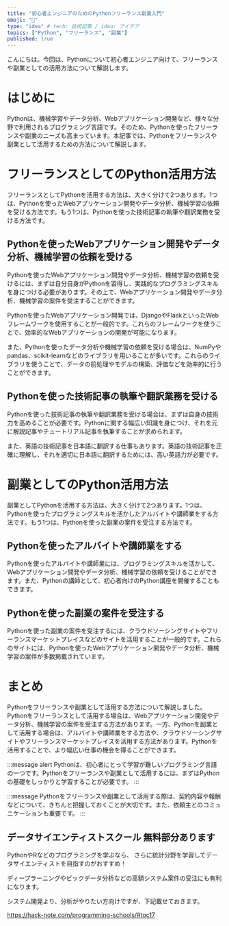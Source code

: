 ```yaml
---
title: "初心者エンジニアのためのPythonフリーランス副業入門"
emoji: "🐍"
type: "idea" # tech: 技術記事 / idea: アイデア
topics: ["Python", "フリーランス", "副業"]
published: true
---
```


こんにちは。今回は、Pythonについて初心者エンジニア向けて、フリーランスや副業としての活用方法について解説します。

# はじめに

Pythonは、機械学習やデータ分析、Webアプリケーション開発など、様々な分野で利用されるプログラミング言語です。そのため、Pythonを使ったフリーランスや副業のニーズも高まっています。本記事では、Pythonをフリーランスや副業として活用するための方法について解説します。

# フリーランスとしてのPython活用方法

フリーランスとしてPythonを活用する方法は、大きく分けて2つあります。1つは、Pythonを使ったWebアプリケーション開発やデータ分析、機械学習の依頼を受ける方法です。もう1つは、Pythonを使った技術記事の執筆や翻訳業務を受ける方法です。

## Pythonを使ったWebアプリケーション開発やデータ分析、機械学習の依頼を受ける

Pythonを使ったWebアプリケーション開発やデータ分析、機械学習の依頼を受けるには、まずは自分自身がPythonを習得し、実践的なプログラミングスキルを身につける必要があります。その上で、Webアプリケーション開発やデータ分析、機械学習の案件を受注することができます。

Pythonを使ったWebアプリケーション開発では、DjangoやFlaskといったWebフレームワークを使用することが一般的です。これらのフレームワークを使うことで、効率的なWebアプリケーションの開発が可能になります。

また、Pythonを使ったデータ分析や機械学習の依頼を受ける場合は、NumPyやpandas、scikit-learnなどのライブラリを用いることが多いです。これらのライブラリを使うことで、データの前処理やモデルの構築、評価などを効率的に行うことができます。

## Pythonを使った技術記事の執筆や翻訳業務を受ける

Pythonを使った技術記事の執筆や翻訳業務を受ける場合は、まずは自身の技術力を高めることが必要です。Pythonに関する幅広い知識を身につけ、それを元に解説記事やチュートリアル記事を執筆することが求められます。

また、英語の技術記事を日本語に翻訳する仕事もあります。英語の技術記事を正確に理解し、それを適切に日本語に翻訳するためには、高い英語力が必要です。

# 副業としてのPython活用方法

副業としてPythonを活用する方法は、大きく分けて2つあります。1つは、Pythonを使ったプログラミングスキルを活かしたアルバイトや講師業をする方法です。もう1つは、Pythonを使った副業の案件を受注する方法です。

## Pythonを使ったアルバイトや講師業をする

Pythonを使ったアルバイトや講師業には、プログラミングスキルを活かして、Webアプリケーション開発やデータ分析、機械学習の依頼を受けることができます。また、Pythonの講師として、初心者向けのPython講座を開催することもできます。

## Pythonを使った副業の案件を受注する

Pythonを使った副業の案件を受注するには、クラウドソーシングサイトやフリーランスマーケットプレイスなどのサイトを活用することが一般的です。これらのサイトには、Pythonを使ったWebアプリケーション開発やデータ分析、機械学習の案件が多数掲載されています。

# まとめ

Pythonをフリーランスや副業として活用する方法について解説しました。Pythonをフリーランスとして活用する場合は、Webアプリケーション開発やデータ分析、機械学習の案件を受注する方法があります。一方、Pythonを副業として活用する場合は、アルバイトや講師業をする方法や、クラウドソーシングサイトやフリーランスマーケットプレイスを活用する方法があります。Pythonを活用することで、より幅広い仕事の機会を得ることができます。

:::message alert
Pythonは、初心者にとって学習が難しいプログラミング言語の一つです。Pythonをフリーランスや副業として活用するには、まずはPythonの基礎をしっかりと学習することが必要です。
:::

:::message
Pythonをフリーランスや副業として活用する際は、契約内容や報酬などについて、きちんと把握しておくことが大切です。また、依頼主とのコミュニケーションも重要です。
:::

## データサイエンティストスクール 無料部分あります
PythonやRなどのプログラミングを学ぶなら、
さらに統計分野を学習してデータサイエンティストを目指すのがおすすめ！

ディープラーニングやビックデータ分析などの高額システム案件の受注にも有利になります。

システム開発より、分析がやりたい方向けですが、下記載せておきます。

https://hack-note.com/programming-schools/#toc17

